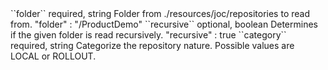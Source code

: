 <tr>
<td>``folder``</td>
<td>required, string</td>
<td>Folder from ./resources/joc/repositories to read from.</td>
<td>"folder" : "/ProductDemo"</td>
<td></td>
</tr>
<tr>
<td>``recursive``</td>
<td>optional, boolean</td>
<td>Determines if the given folder is read recursively.</td>
<td>"recursive" : true</td>
<td></td>
</tr>
<tr>
<td>``category``</td>
<td>required, string</td>
<td>Categorize the repository nature. Possible values are LOCAL or ROLLOUT.</td>
<td></td>
<td></td>
</tr>

